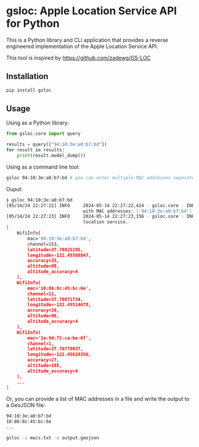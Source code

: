 # gsloc: Apple Location Service API for Python

This is a Python library and CLI application that provides a reverse engineered implementation of the Apple Location Service API.

This tool is inspired by https://github.com/zadewg/GS-LOC

## Installation

```bash
pip install gsloc
```

## Usage

Using as a Python library:

```python
from gsloc.core import query

results = query(["94:10:3e:a0:b7:bd"])
for result in results:
    print(result.model_dump())
```

Using as a command line tool:

```bash
gsloc 94:10:3e:a0:b7:bd # you can enter multiple MAC addresses separated by space
```

Ouput:

```bash
❯ gsloc 94:10:3e:a0:b7:bd
[05/14/24 22:27:22] INFO     2024-05-14 22:27:22,424 - gsloc.core - INFO - Querying Apple location service   core.py:114
                             with MAC addresses: ['94:10:3e:a0:b7:bd']
[05/14/24 22:27:23] INFO     2024-05-14 22:27:23,156 - gsloc.core - INFO - Received response from Apple      core.py:133
                             location service.
[
    WifiInfo(
        mac='94:10:3e:a0:b7:bd',
        channel=153,
        latitude=37.70825195,
        longitude=-122.45568847,
        accuracy=25,
        altitude=98,
        altitude_accuracy=4
    ),
    WifiInfo(
        mac='10:86:8c:45:bc:6e',
        channel=11,
        latitude=37.70871734,
        longitude=-122.45514678,
        accuracy=26,
        altitude=96,
        altitude_accuracy=4
    ),
    WifiInfo(
        mac='1e:9d:72:ca:be:6f',
        channel=1,
        latitude=37.70779037,
        longitude=-122.45628356,
        accuracy=27,
        altitude=105,
        altitude_accuracy=4
    ),
    ...
]
```

Or, you can provide a list of MAC addresses in a file and write the output to a GeoJSON file:

```txt
94:10:3e:a0:b7:bd
10:86:8c:45:bc:6e
...
```

```bash
gsloc -i macs.txt -o output.geojson
```
